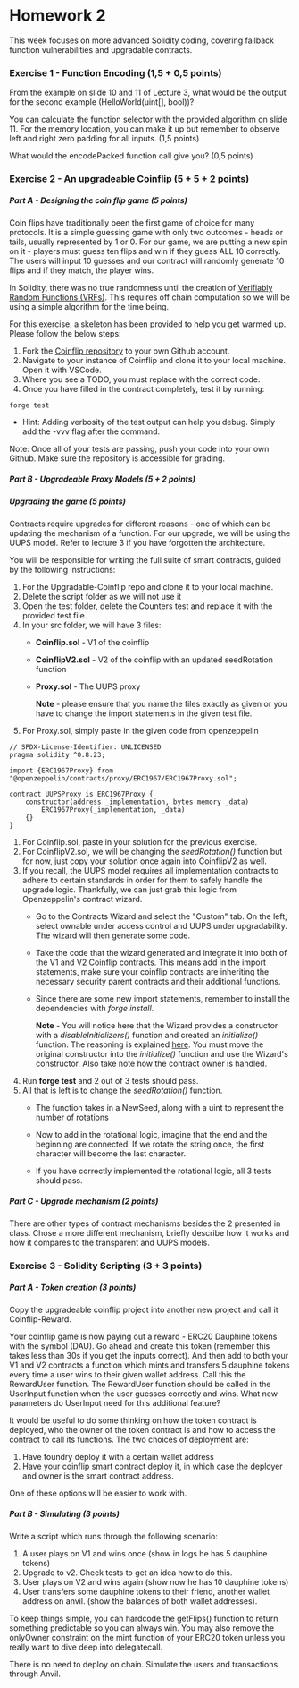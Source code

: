 # Homework 2

This week focuses on more advanced Solidity coding, covering fallback function vulnerabilities and upgradable contracts.

### Exercise 1 - Function Encoding (1,5 + 0,5 points)
From the example on slide 10 and 11 of Lecture 3, what would be the output for the second example (HelloWorld(uint[], bool))?

You can calculate the function selector with the provided algorithm on slide 11. For the memory location, you can make it up but remember to observe left and right zero padding for all inputs. (1,5 points)

What would the encodePacked function call give you? (0,5 points)

### Exercise 2 - An upgradeable Coinflip (5 + 5 + 2 points)

##### Part A - Designing the coin flip game (5 points)

Coin flips have traditionally been the first game of choice for many protocols. It is a simple guessing game with only two outcomes - heads or tails, usually represented by 1 or 0. For our game, we are putting a new spin on it - players must guess ten flips and win if they guess ALL 10 correctly. The users will input 10 guesses and our contract will randomly generate 10 flips and if they match, the player wins.

In Solidity, there was no true randomness until the creation of [Verifiably Random Functions (VRFs)](https://chain.link/education-hub/verifiable-random-function-vrf). This requires off chain computation so we will be using a simple algorithm for the time being.

For this exercise, a skeleton has been provided to help you get warmed up. Please follow the below steps:
1. Fork the [Coinflip repository](https://github.com/Dauphine-Digital-Economics/Coinflip) to your own Github account.
1. Navigate to your instance of Coinflip and clone it to your local machine. Open it with VSCode.
1. Where you see a TODO, you must replace with the correct code.
1. Once you have filled in the contract completely, test it by running:
```
forge test
```
  * Hint: Adding verbosity of the test output can help you debug. Simply add the -vvv flag after the command. 

Note:  Once all of your tests are passing, push your code into your own Github. Make sure the repository is accessible for grading.

##### Part B - Upgradeable Proxy Models (5 + 2 points)
##### Upgrading the game (5 points)

Contracts require upgrades for different reasons - one of which can be updating the mechanism of a function. For our upgrade, we will be using the UUPS model. Refer to lecture 3 if you have forgotten the architecture.

You will be responsible for writing the full suite of smart contracts, guided by the following instructions:
1. For the Upgradable-Coinflip repo and clone it to your local machine.
1. Delete the script folder as we will not use it
1. Open the test folder, delete the Counters test and replace it with the provided test file.
1. In your src folder, we will have 3 files:
    - **Coinflip.sol** - V1 of the coinflip
    - **CoinflipV2.sol** - V2 of the coinflip with an updated seedRotation function
    - **Proxy.sol** - The UUPS proxy

      **Note** - please ensure that you name the files exactly as given or you have to change the import statements in the given test file.
1. For Proxy.sol, simply paste in the given code from openzeppelin
```
// SPDX-License-Identifier: UNLICENSED
pragma solidity ^0.8.23;

import {ERC1967Proxy} from "@openzeppelin/contracts/proxy/ERC1967/ERC1967Proxy.sol";

contract UUPSProxy is ERC1967Proxy {
    constructor(address _implementation, bytes memory _data)
        ERC1967Proxy(_implementation, _data)
    {}
}
```
1. For Coinflip.sol, paste in your solution for the previous exercise.
1. For CoinflipV2.sol, we will be changing the *seedRotation()* function but for now, just copy your solution once again into CoinflipV2 as well.
1. If you recall, the UUPS model requires all implementation contracts to adhere to certain standards in order for them to safely handle the upgrade logic. Thankfully, we can just grab this logic from Openzeppelin's contract wizard.
    - Go to the Contracts Wizard and select the "Custom" tab. On the left, select ownable under access control and UUPS under upgradability. The wizard will then generate some code.
    - Take the code that the wizard generated and integrate it into both of the V1 and V2 Coinflip contracts. This means add in the import statements, make sure your coinflip contracts are inheriting the necessary security parent contracts and their additional functions.
    - Since there are some new import statements, remember to install the dependencies with *forge install*.

        **Note** - You will notice here that the Wizard provides a constructor with a *disableInitializers()* function and created an *initialize()* function. The reasoning is explained [here](https://docs.openzeppelin.com/upgrades-plugins/1.x/proxies#the-constructor-caveat). You must move the original constructor into the *initialize()* function and use the Wizard's constructor. Also take note how the contract owner is handled.
1. Run **forge test** and 2 out of 3 tests should pass.
1. All that is left is to change the *seedRotation()* function.
    - The function takes in a NewSeed, along with a uint to represent the number of rotations
    - Now to add in the rotational logic, imagine that the end and the beginning are connected. If we rotate the string once, the first character will become the last character. 
         
    - If you have correctly implemented the rotational logic, all 3 tests should pass.

##### Part C - Upgrade mechanism (2 points)
There are other types of contract mechanisms besides the 2 presented in class. Chose a more different mechanism, briefly describe how it works and how it compares to the transparent and UUPS models.

### Exercise 3 - Solidity Scripting (3 + 3 points)
##### Part A - Token creation (3 points)

Copy the upgradeable coinflip project into another new project and call it Coinflip-Reward.

Your coinflip game is now paying out a reward - ERC20 Dauphine tokens with the symbol (DAU). Go ahead and create this token (remember this takes less than 30s if you get the inputs correct). And then add to both your V1 and V2 contracts a function which mints and transfers 5 dauphine tokens every time a user wins to their given wallet address. Call this the RewardUser function. The RewardUser function should be called in the UserInput function when the user guesses correctly and wins. What new parameters do UserInput need for this additional feature?

It would be useful to do some thinking on how the token contract is deployed, who the owner of the token contract is and how to access the contract to call its functions. The two choices of deployment are:
1. Have foundry deploy it with a certain wallet address
2. Have your coinflip smart contract deploy it, in which case the deployer and owner is the smart contract address.

One of these options will be easier to work with.

##### Part B - Simulating  (3 points)

Write a script which runs through the following scenario:
1. A user plays on V1 and wins once (show in logs he has 5 dauphine tokens)
2. Upgrade to v2. Check tests to get an idea how to do this.
3. User plays on V2 and wins again (show now he has 10 dauphine tokens)
4. User transfers some dauphine tokens to their friend, another wallet address on anvil. (show the balances of both wallet addresses).

To keep things simple, you can hardcode the getFlips() function to return something predictable so you can always win. You may also remove the onlyOwner constraint on the mint function of your ERC20 token unless you really want to dive deep into delegatecall.

There is no need to deploy on chain. Simulate the users and transactions through Anvil.
